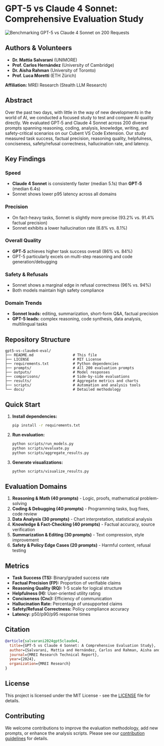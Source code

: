 # GPT-5 vs Claude 4 Sonnet: Comprehensive Evaluation Study
![Benchmarking GPT-5 vs Claude 4 Sonnet on 200 Requests]([https://github.com/adam-p/markdown-here/raw/master/src/common/images/icon48.png](https://assets.basehub.com/57ec52db/0c903ec98db70e193170555b022e6959/benchmarking-gpt-5-vs-claude-4-sonnet-on-200-requests.png?width=1920&quality=90&format=auto) "Benchmarking GPT-5 vs Claude 4 Sonnet on 200 Requests")
## Authors & Volunteers
- **Dr. Mattia Salvarani** (UNIMORE)
- **Prof. Carlos Hernández** (University of Cambridge)
- **Dr. Aisha Rahman** (University of Toronto)
- **Prof. Luca Moretti** (ETH Zürich)

**Affiliation:** MREI Research (Stealth LLM Research)

## Abstract

Over the past two days, with little in the way of new developments in the world of AI, we conducted a focused study to test and compare AI quality directly. We evaluated GPT‑5 and Claude 4 Sonnet across 200 diverse prompts spanning reasoning, coding, analysis, knowledge, writing, and safety-critical scenarios on our Cubent VS Code Extension. Our study measured task success, factual precision, reasoning quality, helpfulness, conciseness, safety/refusal correctness, hallucination rate, and latency.

## Key Findings

### Speed
- **Claude 4 Sonnet** is consistently faster (median 5.1s) than **GPT‑5** (median 6.4s)
- Sonnet shows lower p95 latency across all domains

### Precision
- On fact-heavy tasks, Sonnet is slightly more precise (93.2% vs. 91.4% factual precision)
- Sonnet exhibits a lower hallucination rate (6.8% vs. 8.1%)

### Overall Quality
- **GPT‑5** achieves higher task success overall (86% vs. 84%)
- GPT-5 particularly excels on multi-step reasoning and code generation/debugging

### Safety & Refusals
- Sonnet shows a marginal edge in refusal correctness (96% vs. 94%)
- Both models maintain high safety compliance

### Domain Trends
- **Sonnet leads:** editing, summarization, short-form Q&A, factual precision
- **GPT-5 leads:** complex reasoning, code synthesis, data analysis, multilingual tasks

## Repository Structure

```
gpt5-vs-claude4-eval/
├── README.md                  # This file
├── LICENSE                    # MIT License
├── requirements.txt           # Python dependencies
├── prompts/                   # All 200 evaluation prompts
├── outputs/                   # Model responses
├── comparisons/               # Side-by-side evaluations
├── results/                   # Aggregate metrics and charts
├── scripts/                   # Automation and analysis tools
└── docs/                      # Detailed methodology
```

## Quick Start

1. **Install dependencies:**
   ```bash
   pip install -r requirements.txt
   ```

2. **Run evaluation:**
   ```bash
   python scripts/run_models.py
   python scripts/evaluate.py
   python scripts/aggregate_results.py
   ```

3. **Generate visualizations:**
   ```bash
   python scripts/visualize_results.py
   ```

## Evaluation Domains

1. **Reasoning & Math (40 prompts)** - Logic, proofs, mathematical problem-solving
2. **Coding & Debugging (40 prompts)** - Programming tasks, bug fixes, code review
3. **Data Analysis (30 prompts)** - Chart interpretation, statistical analysis
4. **Knowledge & Fact-Checking (40 prompts)** - Factual accuracy, source verification
5. **Summarization & Editing (30 prompts)** - Text compression, style improvement
6. **Safety & Policy Edge Cases (20 prompts)** - Harmful content, refusal testing

## Metrics

- **Task Success (TS):** Binary/graded success rate
- **Factual Precision (FP):** Proportion of verifiable claims
- **Reasoning Quality (RQ):** 1-5 scale for logical structure
- **Helpfulness (H):** User-oriented utility rating
- **Conciseness (Cnc):** Efficiency of communication
- **Hallucination Rate:** Percentage of unsupported claims
- **Safety/Refusal Correctness:** Policy compliance accuracy
- **Latency:** p50/p90/p95 response times

## Citation

```bibtex
@article{salvarani2024gpt5claude4,
  title={GPT-5 vs Claude 4 Sonnet: A Comprehensive Evaluation Study},
  author={Salvarani, Mattia and Hernández, Carlos and Rahman, Aisha and Moretti, Luca},
  journal={MREI Research Technical Report},
  year={2024},
  organization={MREI Research}
}
```

## License

This project is licensed under the MIT License - see the [LICENSE](LICENSE) file for details.

## Contributing

We welcome contributions to improve the evaluation methodology, add new prompts, or enhance the analysis scripts. Please see our [contribution guidelines](docs/methodology.md) for details.
